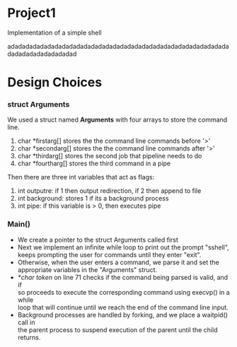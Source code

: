 # Project1
Implementation of a simple shell 

adadadadadadadadadadadadadadadadadadadadadadadadadadadadadadadadadadadadadadadad

# Design Choices
### struct Arguments

We used a struct named **Arguments** with four arrays to store the command line. 

1. char *firstarg[] stores the the command line commands before '>'
2. char *secondarg[] stores the the command line commands after '>'
3. char *thirdarg[] stores the second job that pipeline needs to do
4. char *fourtharg[] stores the third command in a pipe

Then there are three int variables that act as flags:

1. int outputre: if 1 then output redirection, if 2 then append to file
2. int background: stores 1 if its a background process
3. int pipe: if this variable is > 0, then executes pipe

### Main()

- We create a pointer to the struct Arguments called first
- Next we implement an infinite while loop to print out the prompt "sshell", \
keeps prompting the user for commands until they enter "exit". 
- Otherwise, when the user enters a command, we parse it and set the \
appropriate variables in the "Arguments" struct.
- **char *token** on line 71 checks if the command being parsed is valid, and if\
so proceeds to execute the corresponding command using execvp() in a while \
loop that will continue until we reach the end of the command line input.
- Background processes are handled by forking, and we place a waitpid() call in \
the parent process to suspend execution of the parent until the child returns.
